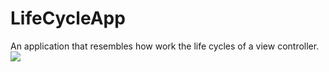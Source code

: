 # LifeCycleApp
An application that resembles how work the life cycles of a view controller.
<img src="https://cdn1.savepice.ru/uploads/2019/9/15/2f06ef4d025eb07eaf0e772f67557fec-full.png" border="0"/></a>
